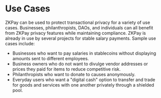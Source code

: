 # Use Cases

ZKPay can be used to protect transactional privacy for a variety of use cases. Businesses, philanthropists, DAOs, and individuals can all benefit from ZKPay privacy features while maintaining compliance. ZKPay is already in use by several projects for stable salary payments. Sample use cases include:

* Businesses who want to pay salaries in stablecoins without displaying amounts sent to different employees.
* Business owners who do not want to divulge vendor addresses or prices they paid for items to reduce competitive risk.
* Philanthropists who want to donate to causes anonymously.
* Everyday users who want a "digital cash" option to transfer and trade for goods and services with one another privately through a shielded pool.
